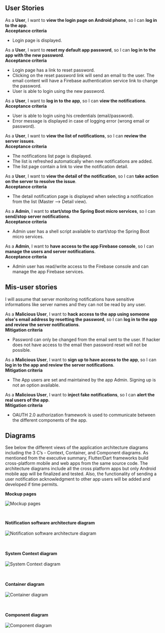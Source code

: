 ## User Stories

As a **User**, I want to **view the login page on Android phone**, so I can **log in to the app**.  
**Acceptance criteria**
   * Login page is displayed.

As a **User**, I want to **reset my default app password**, so I can **log in to the app with the new password**.  
**Acceptance criteria**
   * Login page has a link to reset password. 
   * Clicking on the reset password link will send an email to the user. The email content will have a Firebase authentication service link to change the password. 
   * User is able to login using the new password.

As a **User**, I want to **log in to the app**, so I can **view the notifications**.  
**Acceptance criteria**
   * User is able to login using his credentials (email/password).
   * Error message is displayed in case of logging error (wrong email or password).
   
As a **User**, I want to **view the list of notifications**, so I can **review the server issues**.  
**Acceptance criteria**
   * The notifications list page is displayed. 
   * The list is refreshed automatically when new notifications are added.
   * The list page contain a link to view the notification detail.

As a **User**, I want to **view the detail of the notification**, so I can **take action on the server to resolve the issue**.  
**Acceptance criteria**
   * The detail notification page is displayed when selecting a notification from the list (Master --> Detail view). 
   
As a **Admin**, I want to **start/stop the Spring Boot micro services**, so I can **send/stop server notifications**.  
**Acceptance criteria**
   * Admin user has a shell script available to start/stop the Spring Boot micro services. 

As a **Admin**, I want to **have access to the app Firebase console**, so I can **manage the users and server notifications**.  
**Acceptance criteria**
   * Admin user has read/write access to the Firebase console and can manage the app Firebase services. 

## Mis-user stories
I will assume that server monitoring notifications have sensitive informations like server names and they can not be read by any user.

As a **Malicious User**, I want to **hack access to the app using someone else's email address by resetting the password**, so I can **log in to the app and review the server notifications**.  
**Mitigation criteria**
   * Password can only be changed from the email sent to the user. If hacker does not have access to the email then password reset will not be possible. 

As a **Malicious User**, I want to **sign up to have access to the app**, so I can **log in to the app and review the server notifications**.  
**Mitigation criteria**
   * The App users are set and maintained by the app Admin. Signing up is not an option available.
   
As a **Malicious User**, I want to **inject fake notifications**, so I can **alert the real users of the app**.  
**Mitigation criteria**
   * OAUTH 2.0 authorization framework is used to communicate between the different components of the app.
   
## Diagrams

See below the different views of the application architecture diagrams including the 3 C’s - Context, Container, and Component diagrams.
As mentioned from the executive summary, Flutter/Dart frameworks build cross-platform mobile and web apps from the same source code.
The architecture diagrams include all the cross platform apps but only Android mobile app will be finalized and tested.
Also, the functionality of sending a user notification acknowledgment to other app users will be added and developed if time permits.

**Mockup pages**
<br/>

![Mockup pages](images/mockup_pages.jpg "Mockup pages") 
  
<br/> 

**Notification software architecture diagram**  
<br/>
![Notification software architecture diagram](images/architecture_diagram.jpg "Notification software architecture diagram")    
<br/>
<br/>

**System Context diagram**  
<br/>
![System Context diagram](images/System_Context.jpg "System Context diagram")  
<br/>
<br/>

**Container diagram**  
<br/>
![Container diagram](images/Containers.jpg "Container diagram")  
<br/>
<br/>

**Component diagram**  
<br/>
![Component diagram](images/Components.jpg "Component diagram")  
<br/>
<br/>
